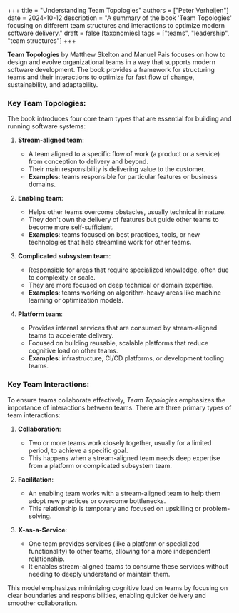 +++
title = "Understanding Team Topologies"
authors = ["Peter Verheijen"]
date = 2024-10-12
description = "A summary of the book 'Team Topologies' focusing on different team structures and interactions to optimize modern software delivery."
draft = false
[taxonomies]
tags = ["teams", "leadership", "team structures"]
+++

**Team Topologies** by Matthew Skelton and Manuel Pais focuses on how to design and evolve organizational teams in a way that supports modern software development. The book provides a framework for structuring teams and their interactions to optimize for fast flow of change, sustainability, and adaptability.

### Key Team Topologies:
The book introduces four core team types that are essential for building and running software systems:

1. **Stream-aligned team**:
   - A team aligned to a specific flow of work (a product or a service) from conception to delivery and beyond.
   - Their main responsibility is delivering value to the customer.
   - **Examples**: teams responsible for particular features or business domains.

2. **Enabling team**:
   - Helps other teams overcome obstacles, usually technical in nature.
   - They don't own the delivery of features but guide other teams to become more self-sufficient.
   - **Examples**: teams focused on best practices, tools, or new technologies that help streamline work for other teams.

3. **Complicated subsystem team**:
   - Responsible for areas that require specialized knowledge, often due to complexity or scale.
   - They are more focused on deep technical or domain expertise.
   - **Examples**: teams working on algorithm-heavy areas like machine learning or optimization models.

4. **Platform team**:
   - Provides internal services that are consumed by stream-aligned teams to accelerate delivery.
   - Focused on building reusable, scalable platforms that reduce cognitive load on other teams.
   - **Examples**: infrastructure, CI/CD platforms, or development tooling teams.

### Key Team Interactions:
To ensure teams collaborate effectively, *Team Topologies* emphasizes the importance of interactions between teams. There are three primary types of team interactions:

1. **Collaboration**:
   - Two or more teams work closely together, usually for a limited period, to achieve a specific goal.
   - This happens when a stream-aligned team needs deep expertise from a platform or complicated subsystem team.

2. **Facilitation**:
   - An enabling team works with a stream-aligned team to help them adopt new practices or overcome bottlenecks.
   - This relationship is temporary and focused on upskilling or problem-solving.

3. **X-as-a-Service**:
   - One team provides services (like a platform or specialized functionality) to other teams, allowing for a more independent relationship.
   - It enables stream-aligned teams to consume these services without needing to deeply understand or maintain them.

This model emphasizes minimizing cognitive load on teams by focusing on clear boundaries and responsibilities, enabling quicker delivery and smoother collaboration.
